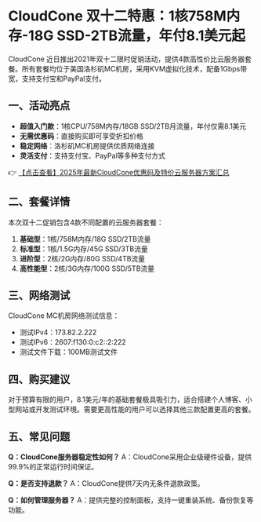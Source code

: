 # CloudCone 双十二特惠：1核758M内存-18G SSD-2TB流量，年付8.1美元起

CloudCone 近日推出2021年双十二限时促销活动，提供4款高性价比云服务器套餐。所有套餐均位于美国洛杉矶MC机房，采用KVM虚拟化技术，配备1Gbps带宽，支持支付宝和PayPal支付。

## 一、活动亮点

- **超值入门款**：1核CPU/758M内存/18GB SSD/2TB月流量，年付仅需8.1美元
- **无需优惠码**：直接购买即可享受折扣价格
- **稳定网络**：洛杉矶MC机房提供优质网络连接
- **灵活支付**：支持支付宝、PayPal等多种支付方式

👉 [【点击查看】2025年最新CloudCone优惠码及特价云服务器方案汇总](https://bit.ly/Cloudcone)

## 二、套餐详情

本次双十二促销包含4款不同配置的云服务器套餐：

1. **基础型**：1核/758M内存/18G SSD/2TB流量
2. **标准型**：1核/1.5G内存/45G SSD/3TB流量
3. **进阶型**：2核/2G内存/80G SSD/4TB流量
4. **高性能型**：2核/3G内存/100G SSD/5TB流量

## 三、网络测试

CloudCone MC机房网络测试信息：

- 测试IPv4：173.82.2.222
- 测试IPv6：2607:f130:0:c2::2:222
- 测试文件下载：100MB测试文件

## 四、购买建议

对于预算有限的用户，8.1美元/年的基础套餐极具吸引力，适合搭建个人博客、小型网站或开发测试环境。需要更高性能的用户可以选择其他三款配置更高的套餐。

## 五、常见问题

**Q：CloudCone服务器稳定性如何？**
A：CloudCone采用企业级硬件设备，提供99.9%的正常运行时间保证。

**Q：是否支持退款？**
A：CloudCone提供7天内无条件退款政策。

**Q：如何管理服务器？**
A：提供完整的控制面板，支持一键重装系统、备份恢复等功能。